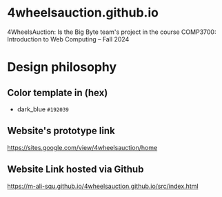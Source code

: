 # 4wheelsauction.github.io
4WheelsAuction: Is the Big Byte team's project in the course COMP3700: Introduction to Web Computing – Fall 2024

# Design philosophy
## Color template in (hex)
+ dark_blue `#192039`

## Website's prototype link
https://sites.google.com/view/4wheelsauction/home

## Website Link hosted via Github
https://m-ali-squ.github.io/4wheelsauction.github.io/src/index.html
